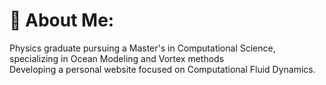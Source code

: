 # 🌊 About Me:
Physics graduate pursuing a Master's in Computational Science, specializing in Ocean Modeling and Vortex methods<br>Developing a personal website focused on Computational Fluid Dynamics.<br>
